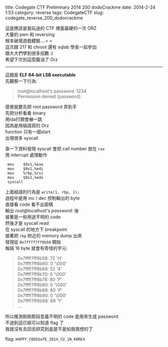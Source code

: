 title: Codegate CTF Preliminary 2014 200 dodoCrackme
date: 2014-2-24 1:53
category: reverse
tags: CodegateCTF
slug: codegate_reverse_200_dodocrackme

這是應該是我玩過的 CTF 裡面最硬的一次 ORZ  
大量的 pwn 和 reversing  
根本破壞遊戲體驗....= =  
這次跟 217 和 chroot 還有 sqlab 學長一起參加  
跟大大們學到很多招數 :)  
希望下次別這麼醬油了 Orz  
* * *

這題是 **ELF 64-bit LSB executable**  
先觀察一下行為:  
> root@localhost's password: 1234  
> Permission denied (password).  

感覺就要先把 root password 弄到手  
先把分析看看 binary  
用ida打開會嚇一跳  
因為是用組語寫的 Orz  
function 只有一個start  
出現很多 syscall  

查一下資料發現 syscall 會把 call number 放在 `rax`   
用 interrupt 處理動作  
```  
 mov    $0x1,%eax  
 mov    $0x1,%edi  
 mov    %rbp,%rsi  
 mov    $0x1,%edx  
 syscall  
```  
  
上面組語的行為是 `write(1, rbp, 1);`  
過程中是用 inc / dec 控制輸出的 byte  
直接看 code 看不出密碼  
輸出 *root@localhost's password:* 後  
接著是一些用途不明的 code  
然後才是 syscall read  
在 syscall 的地方下 breakpoint  
接著把 `rbp` 附近的 memory dump 出來  
發現從 `0x7ffff7ff8b58` 開始  
每隔 16 byte 就會有奇怪的字元:  
> 0x7ffff7ff8b58: 72 'H'    
> 0x7ffff7ff8b60: 0 '\000'  
> 0x7ffff7ff8b68: 52 '4'    
> 0x7ffff7ff8b70: 0 '\000'  
> 0x7ffff7ff8b78: 80 'P'    
> 0x7ffff7ff8b80: 0 '\000'  
> 0x7ffff7ff8b88: 80 'P'    
> 0x7ffff7ff8b90: 0 '\000'  
> 0x7ffff7ff8b98: 89 'Y'    
> ...  

所以推測剛剛那段意義不明的 code 是用來生成 password  
不過到這已經可以知道 flag 了  
我就沒有去回去研究到底是不是如我猜想的了  

flag: `H4PPY_C0DEGaTE_2014_CU_1N_K0RE4`  
